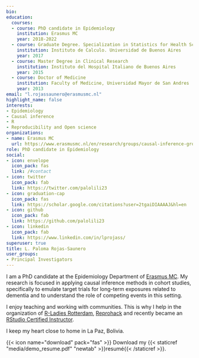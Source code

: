 ```yaml
---
bio: 
education:
  courses:
  - course: PhD candidate in Epidemiology
    institution: Erasmus MC
    year: 2018-2022
  - course: Graduate Degree. Specialization in Statistics for Health Sciences
    institution: Instituto de Calculo. Universidad de Buenos Aires
    year: 2017
  - course: Master Degree in Clinical Research
    institution: Instituto del Hospital Italiano de Buenos Aires
    year: 2015
  - course: Doctor of Medicine
    institution: Faculty of Medicine, Universidad Mayor de San Andres
    year: 2013
email: "l.rojassaunero@erasmusmc.nl"
highlight_name: false
interests:
- Epidemiology
- Causal inference
- R
- Reproducibility and Open science
organizations:
- name: Erasmus MC
  url: https://www.erasmusmc.nl/en/research/groups/causal-inference-group
role: PhD candidate in Epidemiology
social:
- icon: envelope
  icon_pack: fas
  link: /#contact
- icon: twitter
  icon_pack: fab
  link: https://twitter.com/palolili23
- icon: graduation-cap
  icon_pack: fas
  link: https://scholar.google.com/citations?user=2tgaiDIAAAAJ&hl=en
- icon: github
  icon_pack: fab
  link: https://github.com/palolili23
- icon: linkedin
  icon_pack: fab
  link: https://www.linkedin.com/in/lprojass/
superuser: true
title: L. Paloma Rojas-Saunero
user_groups:
- Principal Investigators
---
```


I am a PhD candidate at the Epidemiology Department of [Erasmus MC](https://www.erasmusmc.nl/en/research/groups/causal-inference-group). My research is focused in applying causal inference methods in cohort studies, specifically to emulate target trials for long-term exposures related to dementia and to understand the role of competing events in this setting. 

I enjoy teaching and working with communities. This is why I help in the organization of [R-Ladies Rotterdam](https://twitter.com/rladiesrdam), [Reprohack](https://reprohack.github.io/reprohack-hq/) and recently became  an [RStudio Certified Instructor](https://education.rstudio.com/trainers/).

I keep my heart close to home in La Paz, Bolivia. 

{{< icon name="download" pack="fas" >}} Download my {{< staticref "media/demo_resume.pdf" "newtab" >}}resumé{{< /staticref >}}.
